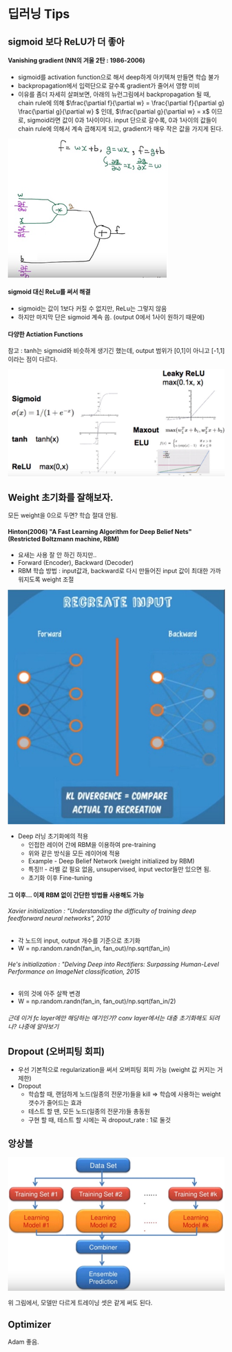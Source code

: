 # 딥러닝 Tips

## sigmoid 보다 ReLU가 더 좋아

#### Vanishing gradient (NN의 겨울 2탄 : 1986-2006)

- sigmoid를 activation function으로 해서 deep하게 아키텍쳐 만들면 학습 불가
- backpropagation에서 입력단으로 갈수록 gradient가 줄어서 영향 미비
- 이유를 좀더 자세히 살펴보면, 아래의 뉴런그림에서 backpropagation 될 때, chain rule에 의해 $\frac{\partial f}{\partial w} = \frac{\partial f}{\partial g} \frac{\partial g}{\partial w} $ 인데, $\frac{\partial g}{\partial w} = x$ 이므로, sigmoid라면 값이 0과 1사이이다. input 단으로 갈수록, 0과 1사이의 값들이 chain rule에 의해서 계속 곱해지게 되고, gradient가  매우 작은 값을 가지게 된다.

![vanishing_gradient](../assets/07/vanishing_gradient.jpg)

#### sigmoid 대신 ReLu를 써서 해결

- sigmoid는 값이 1보다 커질 수 없지만, ReLu는 그렇지 않음
- 하지만 마지막 단은 sigmoid 계속 씀. (output 0에서 1사이 원하기 때문에)

#### 다양한 Actiation Functions

참고 : tanh는 sigmoid와 비슷하게 생기긴 했는데, output 범위가 [0,1]이 아니고 [-1,1]이라는 점이 다르다.

![activation_functions](../assets/07/activation_functions.jpg)

## Weight 초기화를 잘해보자.

모든 weight을 0으로 두면? 학습 절대 안됨.

#### Hinton(2006) "A Fast Learning Algorithm for Deep Belief Nets" (Restricted Boltzmann machine, RBM)

- 요새는 사용 잘 안 하긴 하지만..
- Forward (Encoder),  Backward (Decoder)
- RBM 학습 방법 : input값과, backward로 다시 만들어진 input 값이 최대한 가까워지도록 weight 조절

![RBM](../assets/07/RBM.jpg)

- Deep 러닝 초기화에의 적용
  - 인접한 레이어 간에 RBM을 이용하여 pre-training
  - 위와 같은 방식을 모든 레이어에 적용
  - Example - Deep Belief Network (weight initialized by RBM)
  - 특징!! - 라벨 값 필요 없음, unsupervised, input vector들만 있으면 됨.
  - 초기화 이후 Fine-tuning

#### 그 이후… 이제 RBM 없이 간단한 방법들 사용해도 가능

###### Xavier initialization : "Understanding the difficulty of training deep feedforward neural networks", 2010

- 각 노드의 input, output 개수를 기준으로 초기화
- W = np.random.randn(fan_in, fan_out)/np.sqrt(fan_in)

###### He's initialization : "Delving Deep into Rectifiers: Surpassing Human-Level Performance on ImageNet classification, 2015

- 위의 것에 아주 살짝 변경
- W = np.random.randn(fan_in, fan_out)/np.sqrt(fan_in/2)

###### 근데 이거 fc layer에만 해당하는 얘기인가? conv layer에서는 대충 초기화해도 되려나? 나중에 알아보기

## Dropout (오버피팅 회피)

- 우선 기본적으로 regularization을 써서 오버피팅 회피 가능 (weight 값 커지는 거 제한)
- Dropout
  - 학습할 때, 랜덤하게 노드(일종의 전문가)들을 kill => 학습에 사용하는 weight 갯수가 줄어드는 효과
  - 테스트 할 땐, 모든 노드(일종의 전문가)들 총동원
  - 구현 할 때, 테스트 할 시에는 꼭 dropout_rate : 1로 둘것

## 앙상블

![ensemble](../assets/07/ensemble.jpg)

위 그림에서, 모델만 다르게 트레이닝 셋은 같게 써도 된다.

## Optimizer

Adam 좋음.